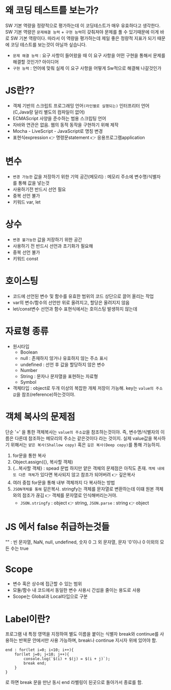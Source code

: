 # 왜 코딩 테스트를 보는가?

SW 기본 역량을 정량적으로 평가하는데 이 코딩테스트가 매우 유효하다고 생각한다. SW 기본 역량은 `문제해결 능력` + `구현 능력`이 갖춰져야 문제를 풀 수 있기때문에 이게 바로 SW 기본 역량이다. 따라서 이 역량을 평가하는데 제일 좋은 정량적 지표가 되기 때문에 코딩 테스트를 보는것이 아닐까 싶습니다. 
 - `문제 해결 능력` : 요구 사항이 들어왔을 때 이 요구 사항을 어떤 구현을 통해서 문제를 해결할 것인가? 아이디어
 - `구현 능력` : 언어에 맞춰 실제 이 요구 사항을 어떻게 Sw적으로 해결해 나갈것인가

# JS란??

- 객체 기반의 스크립트 프로그래밍 언어`(라인별로 실행되는)` 인터프리터 언어 (C,Java랑 달리 별도의 컴파일이 없어)
- ECMAScript 사양을 준수하는 범용 스크립팅 언어
- 자바와 연관은 없음. 웹의 동적 동작을 구현하기 위해 제작
- Mocha - LiveScript - JavaScript로 명칭 변경
- 표현식expression 👉 명령문statement 👉 응용프로그램application

# 변수

 - `변경 가능한` 값을 저장하기 위한 기억 공간(메모리) : 메모리 주소에 변수명/식별자 를 통해 값을 넣는것
 - 사용하기전 반드시 선언 필요
 - 중복 선언 불가
 - 키워드 var, let

# 상수

 - `변경 불가능한` 값을 저장하기 위한 공간
 - 사용하기 전 반드시 선언과 초기화가 필요해
 - 중복 선언 불가
 - 키워드 const

# 호이스팅

 - 코드에 선언된 변수 및 함수를 유효한 범위의 코드 상단으로 끌어 올리는 작업
 - var의 변수/함수의 선언만 위로 올려지고, 할당은 올려지지 않음
 - let/const변수 선언과 함수 표현식에서는 호이스팅 발생하지 않는데

# 자료형 종류

 - 원시타입 
    - Boolean
    - null : 존재하지 않거나 유효하지 않는 주소 표시
    - undefined : 선언 후 값을 할당하지 않은 변수
    - Number
    - String : 문자나 문자열을 표현하는 자료형
    - Symbol
 - 객체타입 : object로 두개 이상의 복잡한 개체 저장이 가능해. key는 `value의 주소값`을 참조(reference)하는것이야.

# 객체 복사의 문제점

단순 '=' 을 통한 객체복사는 `value의 주소값`을 참조하는것이야. 즉, 변수명/식별자의 이름은 다른데 참조하는 메모리의 주소는 같은것이다 라는 것이지.
실제 value값을 복사하기 위해서는 `얕은 복사(Shallow copy)` 혹은 `깊은 복사(Deep copy)`를 통해 가능하지.
 1. for문을 통한 복사
 2. Object.assign({}, 복사할 객체)
 3. {...복사할 객체} : spead 문법
 하지만 얕은 객체의 문제점은 아직도 존재. `객체 내에 또 다른 객체`가 있다면 복사되지 않고 참조가 되어버려 👉 깊은복사
 1. 여러 중첩 for문을 통해 내부 객체까지 다 복사하는 방법
 2. `JSON객체를 통해` 깊은복사. stringfy는 객체를 문자열로 변환하는데 이떄 원본 객체와의 참조가 끊김 👉 객체를 문자열로 인식해버리는거야.
    - `JSON.stringfy` : object 👉 string, `JSON.parse` : string 👉 object

# JS 에서 false 취급하는것들

"" : 빈 문자열, NaN, null, undefined, 숫자 0
그 외 문자열, 문자 '0'이나 0 이외의 모든 수는 true

# Scope

 - 변수 혹은 상수에 접근할 수 있는 범위
 - 모듈/함수 내 코드에서 동일한 변수 사용시 간섭을 줄이는 용도로 사용
 - Scope는 Global과 Local타입으로 구분

# Label이란?

프로그램 내 특정 영역을 지정하여 별도 이름을 붙이는 식별자
break와 continue를 사용하는 반복문 안에서만 사용 가능하며, break나 continue 지시자 위에 있어야 함. 
```
end : for(let i=0; i<10; i++){
    for(let j=0; j<10; j++){
        console.log(`$(i) + $(j) = $(i + j)`);
        break end;
    }
}
```
로 하면 break 문을 만난 동시 end 라벨링이 된곳으로 돌아가서 종료를 함.